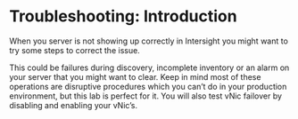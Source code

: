 # Troubleshooting: Introduction

When you server is not showing up correctly in Intersight you might want to try some steps to correct the issue.

This could be failures during discovery, incomplete inventory or an alarm on your server that you might want to clear. Keep in mind most of these operations are disruptive procedures which you can’t do in your production environment, but this lab is perfect for it. You will also test vNic failover by disabling and enabling your vNic’s.